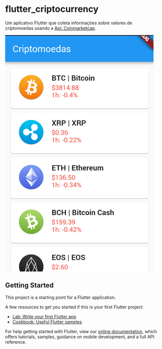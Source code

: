 # flutter_criptocurrency

Um aplicativo Flutter que coleta informações sobre valores de criptomoedas
usando a [Api: Coinmarketcap](https://api.coinmarketcap.com/v1/ticker/).

![Tela Inicial](img.png)

## Getting Started

This project is a starting point for a Flutter application.

A few resources to get you started if this is your first Flutter project:

- [Lab: Write your first Flutter app](https://flutter.io/docs/get-started/codelab)
- [Cookbook: Useful Flutter samples](https://flutter.io/docs/cookbook)

For help getting started with Flutter, view our 
[online documentation](https://flutter.io/docs), which offers tutorials, 
samples, guidance on mobile development, and a full API reference.
